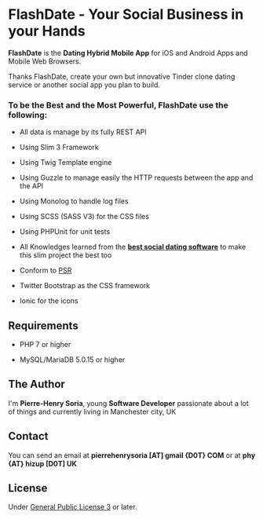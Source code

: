 # FlashDate - Your Social Business in your Hands

**FlashDate** is the **Dating Hybrid Mobile App** for iOS and Android Apps and Mobile Web Browsers.

Thanks FlashDate, create your own but innovative Tinder clone dating service or another social app you plan to build.


### To be the Best and the Most Powerful, FlashDate use the following:

- All data is manage by its fully REST API

- Using Slim 3 Framework

- Using Twig Template engine

- Using Guzzle to manage easily the HTTP requests between the app and the API

- Using Monolog to handle log files

- Using SCSS (SASS V3) for the CSS files

- Using PHPUnit for unit tests

- All Knowledges learned from the **[best social dating software](http://ph7cms.com/startup-kit-social-business/)** to make this slim project the best too

- Conform to [PSR](http://www.php-fig.org/psr/)

- Twitter Bootstrap as the CSS framework

- Ionic for the icons


## Requirements

- PHP 7 or higher

- MySQL/MariaDB 5.0.15 or higher


## The Author

I'm **Pierre-Henry Soria**, young **Software Developer** passionate about a lot of things and currently living in Manchester city, UK


## Contact

You can send an email at **pierrehenrysoria [AT] gmail {D0T} COM** or at **phy {AT} hizup [D0T] UK**


## License

Under [General Public License 3](http://www.gnu.org/licenses/gpl.html) or later.